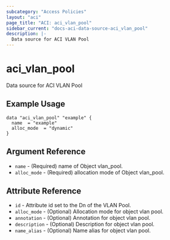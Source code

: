 ```yaml
---
subcategory: "Access Policies"
layout: "aci"
page_title: "ACI: aci_vlan_pool"
sidebar_current: "docs-aci-data-source-aci_vlan_pool"
description: |-
  Data source for ACI VLAN Pool
---
```


# aci_vlan_pool

Data source for ACI VLAN Pool

## Example Usage

```hcl
data "aci_vlan_pool" "example" {
  name  = "example"
  alloc_mode  = "dynamic"
}
```

## Argument Reference

- `name` - (Required) name of Object vlan_pool.
- `alloc_mode` - (Required) allocation mode of Object vlan_pool.

## Attribute Reference

- `id` - Attribute id set to the Dn of the VLAN Pool.
- `alloc_mode` - (Optional) Allocation mode for object vlan pool.
- `annotation` - (Optional) Annotation for object vlan pool.
- `description` - (Optional) Description for object vlan pool.
- `name_alias` - (Optional) Name alias for object vlan pool.
